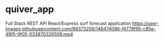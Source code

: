 # quiver_app
Full Stack REST API React/Express surf forecast application
https://user-images.githubusercontent.com/89373209/148474086-f4779f95-c85e-49f5-9f05-033870329508.mp4
